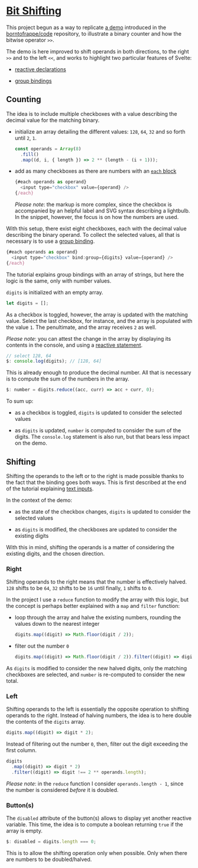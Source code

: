 # [Bit Shifting](https://svelte.dev/repl/a3bd24b328ce4f318b7b045381faf6a4)

This project begun as a way to replicate [a demo](https://github.com/borntofrappe/code/tree/master/Bit%20Shifting) introduced in the [borntofrappe/code](https://github.com/borntofrappe/code) repository, to illustrate a binary counter and how the bitwise operator `>>`.

The demo is here improved to shift operands in both directions, to the right `>>` and to the left `<<`, and works to highlight two particular features of Svelte:

- [reactive declarations](https://svelte.dev/tutorial/reactive-declarations)

- [group bindings](https://svelte.dev/tutorial/group-inputs)

## Counting

The idea is to include multiple checkboxes with a value describing the decimal value for the matching binary.

- initialize an array detailing the different values: `128`, `64`, `32` and so forth until `2`, `1`.

  ```js
  const operands = Array(8)
    .fill()
    .map((d, i, { length }) => 2 ** (length - (i + 1)));
  ```

- add as many checkboxes as there are numbers with an [`each` block](https://svelte.dev/tutorial/each-blocks)

  ```js
  {#each operands as operand}
    <input type="checkbox" value={operand} />
  {/each}
  ```

  _Please note_: the markup is more complex, since the checkbox is accompanied by an helpful label and SVG syntax describing a lightbulb. In the snippet, however, the focus is on how the numbers are used.

With this setup, there exist eight checkboxes, each with the decimal value describing the binary operand. To collect the selected values, all that is necessary is to use a [group binding](https://svelte.dev/tutorial/group-inputs).

```js
{#each operands as operand}
  <input type="checkbox" bind:group={digits} value={operand} />
{/each}
```

The tutorial explains group bindings with an array of strings, but here the logic is the same, only with number values.

`digits` is initialized with an empty array.

```js
let digits = [];
```

As a checkbox is toggled, however, the array is updated with the matching value. Select the last checkbox, for instance, and the array is populated with the value `1`. The penultimate, and the array receives `2` as well.

_Please note_: you can attest the change in the array by displaying its contents in the console, and using a [reactive statement](https://svelte.dev/tutorial/reactive-statements).

```js
// select 128, 64
$: console.log(digits); // [128, 64]
```

This is already enough to produce the decimal number. All that is necessary is to compute the sum of the numbers in the array.

```js
$: number = digits.reduce((acc, curr) => acc + curr, 0);
```

To sum up:

- as a checkbox is toggled, `digits` is updated to consider the selected values

- as `digits` is updated, `number` is computed to consider the sum of the digits. The `console.log` statement is also run, but that bears less impact on the demo.

## Shifting

Shifting the operands to the left or to the right is made possible thanks to the fact that the binding goes both ways. This is first described at the end of the tutorial explaining [text inputs](https://svelte.dev/tutorial/text-inputs).

In the context of the demo:

- as the state of the checkbox changes, `digits` is updated to consider the selected values

- as `digits` is modified, the checkboxes are updated to consider the existing digits

With this in mind, shifting the operands is a matter of considering the existing digits, and the chosen direction.

### Right

Shifting operands to the right means that the number is effectively halved. `128` shifts to be `64`, `32` shifts to be `16` until finally, `1` shifts to `0`.

In the project I use a `reduce` function to modify the array with this logic, but the concept is perhaps better explained with a `map` and `filter` function:

- loop through the array and halve the existing numbers, rounding the values down to the nearest integer

  ```js
  digits.map((digit) => Math.floor(digit / 2));
  ```

- filter out the number `0`

  ```js
  digits.map((digit) => Math.floor(digit / 2)).filter((digit) => digit !== 0);
  ```

As `digits` is modified to consider the new halved digits, only the matching checkboxes are selected, and `number` is re-computed to consider the new total.

### Left

Shifting operands to the left is essentially the opposite operation to shifting operands to the right. Instead of halving numbers, the idea is to here double the contents of the `digits` array.

```js
digits.map((digit) => digit * 2);
```

Instead of filtering out the number `0`, then, filter out the digit exceeding the first column.

```js
digits
  .map((digit) => digit * 2)
  .filter((digit) => digit !== 2 ** operands.length);
```

_Please note_: in the `reduce` function I consider `operands.length - 1`, since the number is considered _before_ it is doubled.

### Button(s)

The `disabled` attribute of the button(s) allows to display yet another reactive variable. This time, the idea is to compute a boolean returning `true` if the array is empty.

```js
$: disabled = digits.length === 0;
```

This is to allow the shifting operation only when possible. Only when there are numbers to be doubled/halved.
